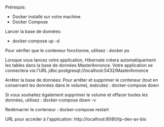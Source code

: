 Prérequis:
- Docker installé sur votre machine.
- Docker Compose

Lancer la base de données:
- docker-compose up -d

Pour vérifier que le conteneur fonctionne, utilisez : docker ps


Lorsque vous lancez votre application, Hibernate créera automatiquement les tables dans la base de données MasterAnnonce. 
Votre application se connectera via l'URL jdbc:postgresql://localhost:5432/MasterAnnonce

Arrêter la base de données:
Pour arrêter et supprimer le conteneur (tout en conservant les données dans le volume), exécutez : docker-compose down

Si vous souhaitez également supprimer le volume et effacer toutes les données, utilisez : docker-compose down -v

Redémarrer le conteneur : docker-compose restart

URL pour accéder à l'application: http://localhost:8080/tp-dev-av-bis
